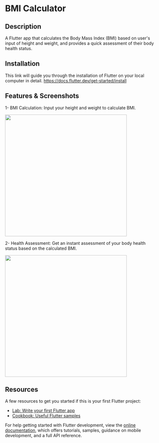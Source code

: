 # BMI Calculator

## Description 

A Flutter app that calculates the Body Mass Index (BMI) based on user's input of height and weight, and provides a quick assessment of their body health status.

## Installation 

This link will guide you through the installation of Flutter on your local computer in detail.
https://docs.flutter.dev/get-started/install

## Features & Screenshots
1- BMI Calculation: Input your height and weight to calculate BMI.

<img src="https://user-images.githubusercontent.com/65549274/232422816-c969999c-8b5d-408b-aa4a-97f57d9f19a0.png" width="400">



2- Health Assessment: Get an instant assessment of your body health status based on the calculated BMI.

<img src="https://user-images.githubusercontent.com/65549274/232422808-b417d6b9-0074-443c-a717-d15070ff442b.png" width="400">






## Resources
A few resources to get you started if this is your first Flutter project:

- [Lab: Write your first Flutter app](https://docs.flutter.dev/get-started/codelab)
- [Cookbook: Useful Flutter samples](https://docs.flutter.dev/cookbook)

For help getting started with Flutter development, view the
[online documentation](https://docs.flutter.dev/), which offers tutorials,
samples, guidance on mobile development, and a full API reference.
